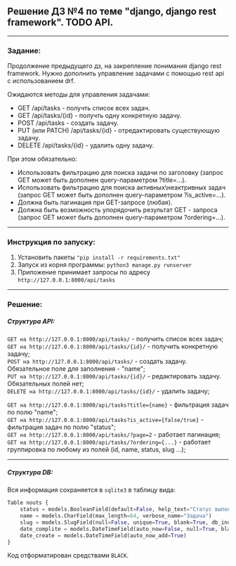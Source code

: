 ## Решение ДЗ №4 по теме "django, django rest framework". TODO API. 

---
### Задание:  

Продолжение предыдущего дз, на закрепление понимания django rest framework. Нужно дополнить управление задачами с помощью rest api с использованием drf.  

Ожидаются методы для управления задачами:  

*    GET /api/tasks - получть список всех задач.
*    GET /api/tasks/{id} - получть одну конкретную задачу.
*    POST /api/tasks - создать задачу.
*    PUT (или PATCH) /api/tasks/{id} - отредактировать существующую задачу.
*    DELETE /api/tasks/{id} - удалить одну задачу.

При этом обязательно:  

*    Использовать фильтрацию для поиска задачи по заголовку (запрос GET может быть дополнен query-параметром ?title=...).
*    Использовать фильтрацию для поиска активных\неактривных задач (запрос GET может быть дополнен query-параметром ?is_active=...).
*    Должна быть пагинация при GET-запросе (любая).
*    Должна быть возможность упорядочить результат GET - запроса (запрос GET может быть дополнен query-параметром ?ordering=...).

---
  
### Инструкция по запуску:
1. Установить пакеты `"pip install -r requirements.txt"`
2. Запуск из корня программы: `python3 manage.py runserver`
3. Приложение принимает запросы по адресу `http://127.0.0.1:8000/api/tasks`  
---
  
### Решение:  
##### Структура API:  

`GET на http://127.0.0.1:8000/api/tasks/` - получить список всех задач;  
`GET на http://127.0.0.1:8000/api/tasks/{id}/` - получить конкретную задачу;  
`POST на http://127.0.0.1:8000/api/tasks/` - создать задачу. Обязательное поле для заполнения - "name";  
`PUT на http://127.0.0.1:8000/api/tasks/{id}/` - редактировать задачу. Обязательных полей нет;  
`DELETE на http://127.0.0.1:8000/api/tasks/{id}/` - удалить задачу;  

`GET на http://127.0.0.1:8000/api/tasks?title={name}` - фильтрация задач по полю "name";  
`GET на http://127.0.0.1:8000/api/tasks?is_active={false/true}` - фильтрация задач по полю "status";  
`GET на http://127.0.0.1:8000/api/tasks/?page=2` - работает пагинация;  
`GET на http://127.0.0.1:8000/api/tasks/?ordering={...}` - работает группировка по любому из полей (id, name, status, slug ...);  

---
  
##### Структура DB:  
Вся информация сохраняется в `sqlite3` в таблицу вида:  
```python
Table nouts {
    status = models.BooleanField(default=False, help_text="Статус выполнения")
    name = models.CharField(max_length=64, verbose_name="Задача")
    slug = models.SlugField(null=False, unique=True, blank=True, db_index=True, verbose_name="URL Post")    
    date_complite = models.DateTimeField(auto_now=False, null=True, blank=True, default=None)
    date_create = models.DateTimeField(auto_now_add=True)
}
```  
Код отформатирован средствами `BLACK`.  
